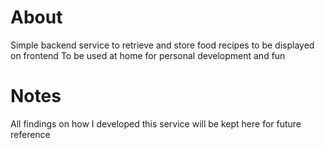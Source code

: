 # About
Simple backend service to retrieve and store food recipes to be displayed on frontend
To be used at home for personal development and fun

# Notes
All findings on how I developed this service will be kept here for future reference
